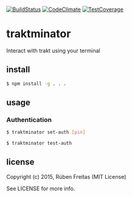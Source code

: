 [![BuildStatus](https://semaphoreci.com/api/v1/projects/88392fa3-c84a-4be9-871d-0a8a526acbe9/512651/badge.svg)](https://semaphoreci.com/rfreitas/traktminator-2)
[![CodeClimate](https://codeclimate.com/github/rubenfreitas/traktminator/badges/gpa.svg)](https://codeclimate.com/github/rubenfreitas/traktminator)
[![TestCoverage](https://codeclimate.com/github/rubenfreitas/traktminator/badges/coverage.svg)](https://codeclimate.com/github/rubenfreitas/traktminator/coverage)

# traktminator

Interact with trakt using your terminal

## install
``` bash
$ npm install -g . . .
```

## usage

### Authentication
``` bash
$ traktminator set-auth [pin]
```

``` bash
$ traktminator test-auth
```

## license

Copyright (c) 2015, Rúben Freitas (MIT License)

See LICENSE for more info.

